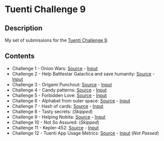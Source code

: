 # Tuenti Challenge 9

## Description
My set of submissions for the [Tuenti Challenge 9](https://contest.tuenti.net/).

## Contents
* Challenge 1 - Onion Wars: [Source](src/onion_wars.py) - [Input](res/onion_wars)
* Challenge 2 - Help Battlestar Galactica and save humanity: [Source](src/battlestar_galactica.py) - [Input](res/battlestar_galactica)
* Challenge 3 - Origami Punchout: [Source](src/origami_punchout.py) - [Input](res/origami_punchout)
* Challenge 4 - Candy patterns: [Source](src/candy_patterns.py) - [Input](res/candy_patterns)
* Challenge 5 - Forbidden Love: [Source](src/forbidden_love.py) - [Input](res/forbidden_love)
* Challenge 6 - Alphabet from outer space: [Source](src/alphabet.py) - [Input](res/alphabet)
* Challenge 7 - Hash of cards: [Source](src/hash_of_cards.py) - [Input](res/hash_of_cards)
* Challenge 8 - Tasty secrets: (*Skipped*)
* Challenge 9 - Helping Nobita: [Source](src/helping_nobita.py) - [Input](res/helping_nobita)
* Challenge 10 - Not So Assured: (*Skipped*)
* Challenge 11 - Kepler-452: [Source](src/kepler.py) - [Input](res/kepler)
* Challenge 12 - Tuenti App Usage Metrics: [Source](src/usage_metrics.sql) - [Input](res/usage_metrics) (*Not Passed*)

